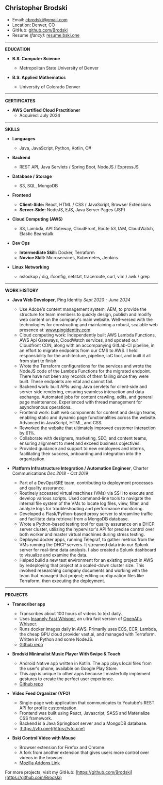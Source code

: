 
<!-- https://dillinger.io/  -->
<!-- https://dillinger.io/  -->
<!-- https://dillinger.io/  -->

## Christopher Brodski
- Email: cbrodski@gmail.com
- Location: Denver, CO
- GitHub: [github.com/Brodski](https://github.com/Brodski)
- Resume *(fancy)*: [resume.bski.one](https://resume.bski.one)

---

**EDUCATION**

- **B.S. Computer Science**
  - Metropolitan State University of Denver

- **B.S. Applied Mathematics**
  - University of Colorado Denver

---
  
**CERTIFICATES**

- **AWS Certified Cloud Practitioner**
  - Acquired: July 2024

---

**SKILLS**

- **Languages**
  - Java, JavaScript, Python, Kotlin, C#

- **Backend**
  - REST API, Java Servlets / Spring Boot, NodeJS / ExpressJS

- **Database / Storage**
  - S3, SQL, MongoDB

- **Frontend**
  - **Client-Side:** React, HTML / CSS / JavaScript, Browser Extensions
  - **Server-Side:** NodeJS, EJS, Java Server Pages (JSP)

- **Cloud Computing (AWS)**
  - S3, Lambda, API Gateway, CloudFront, Route 53, IAM, CloudWatch, Elastic Beanstalk

- **Dev Ops**
  - **Intermediate Skill:** Docker, Terraform
  - **Novice Skill:** Microservices, Kubernetes, Jenkins

- **Linux Networking**
  - nslookup / dig, ifconfig, netstat, traceroute, curl, vim / awk / grep

---

**WORK HISTORY**

- **Java Web Developer**, Ping Identity
*Sept 2020 - June 2024*
  - Use Adobe's content management system, AEM, to provide the structure for team members to quickly design, publish and modify web content on the company's main website. Well-versed with the technologies for constructing and maintaining a robust, scalable web presence at: www.pingidentity.com.
  - Cloud computing work: Independently built AWS Lambda Functions, AWS Api Gateways, CloudWatch services, and updated our Cloudfront CDN, along with an accompanying GitLab-CI pipeline, in an effort to migrate endpoints from our CMS to AWS. I held responsibility for the architecture, pipeline, IaC tool, and built it all from start to finish.
  - Wrote the Terraform configurations for the services and wrote the NodeJS code of the Lambda Functions for the migrated endpoint. There have not been any records of them failing since they were built. These endpoints are vital and cannot fail.
  - Backend work: built APIs using Java servlets for client-side and server-side rendering, ensuring seamless interaction and data exchange. Automated jobs for content crawling, edits, and general page maintenance. Experienced with thread management for asynchronous operations.
  - Frontend work: built web components for content and design teams, enabling static and dynamic page functionalities across the website. Advanced in JavaScript, HTML, and CSS.
  - Reworked the website that ultimately improved customer interaction by 61%.
  - Collaborate with designers, marketing, SEO, and content teams, ensuring alignment to meet and exceed business objectives.
  - Provided guidance and support to new employees and interns, facilitating their success, onboarding and integration into the organization.

- **Platform Infrastructure Integration / Automation Engineer**, Charter Communications
*Dec 2018 - Oct 2019*
  - Part of a DevOps/SRE team, contributing to deployment processes and quality assurance.
  - Routinely accessed virtual machines (VMs) via SSH to execute and develop various scripts. Used command-line tools to navigate the internal file system of the VMs to locate log files, view, filter, and analyze logs for troubleshooting and performance monitoring.
  - Developed a Flask/Python-based proxy server to streamline traffic and facilitate data retrieval from a MongoDB database.
  - Wrote a Python-based testing tool for quality assurance on a DHCP server cluster, utilizing the hypervisor's API for precise control over both worker and master virtual machines during stress testing.
  - Deployed docker apps, running Telegraf, to gather metrics from the VMs running the DHCP servers. It streamed data into our Splunk server for real-time data analysis. I also created a Splunk dashboard to visualize and examine the data.
  - Helped build a new test environment for an existing project in AWS by redeploying that project at a scaled-down cluster size. This involved researching company documents and working with the team that managed that project; editing configuration files like Terraform, then executing the deployment.
---

**PROJECTS**

- **Transcriber app**
  - Transcribes about 100 hours of videos to text daily.
  - Uses [Insanely Fast Whisper](https://github.com/Vaibhavs10/insanely-fast-whisper), an ultra fast version of [OpenAI's Whisper](https://github.com/openai/whisper).
  - Runs docker images daily in AWS. Primarily uses ECS, ECR, Lambda, the cheap GPU cloud provider vast.ai, and managed with Terraform. Written in Python and some NodeJS.
  - [Github repo](https://github.com/Brodski/scraper-dl-vids) 

- **Brodski Minimalist Music Player With Swipe & Touch**
  - Android Native app written in Kotlin. The app plays local files from the user's phone, available on Google Play Store.
  - This app is unique to other apps because I masterfully implement gestures to create the perfect user experience.
  <!-- - ~~[Google Play Store Link](https://play.google.com/store/apps/details?id=com.bskimusicplayer.mediaplayer)~~  -->
  - [Github repo](https://github.com/Brodski/MediaPlayer#overview) 

- **Video Feed Organizer (VFO)**
  - Single-page web application that communicates to Youtube's REST API for profile customization.
  - Frontend was built using React, Javascript, SASS and Materialize CSS framework.
  - Backend is a Java Springboot server and a MongoDB database.
  - [https://vfo.one](https://vfo.one)

- **Bski Control Video with Mouse**
  - Browser extension for Firefox and Chrome
  - A fork from another extension that gives users more control over videos in the browser.
  - [Mozilla Addons Link](https://addons.mozilla.org/en-US/firefox/addon/bski-control-video-with-mouse)

For more projects, visit my GitHub: [https://github.com/Brodski](https://github.com/Brodski)
